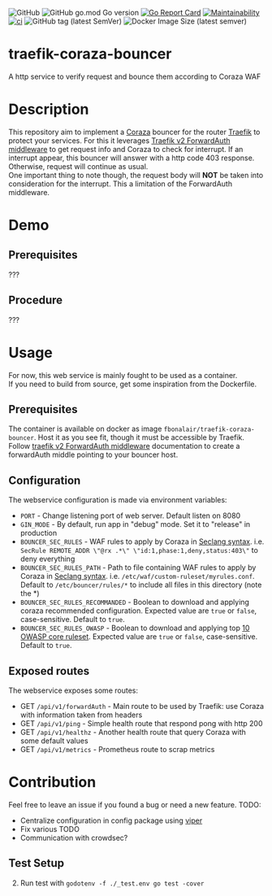 ![GitHub](https://img.shields.io/github/license/fbonalair/traefik-coraza-bouncer)
![GitHub go.mod Go version](https://img.shields.io/github/go-mod/go-version/fbonalair/traefik-coraza-bouncer)
[![Go Report Card](https://goreportcard.com/badge/github.com/fbonalair/traefik-coraza-bouncer)](https://goreportcard.com/report/github.com/fbonalair/traefik-coraza-bouncer)
[![Maintainability](https://api.codeclimate.com/v1/badges/ee4236396b2c5ccbc7c0/maintainability)](https://codeclimate.com/github/fbonalair/traefik-coraza-bouncer/maintainability)
[![ci](https://github.com/fbonalair/traefik-coraza-bouncer/actions/workflows/main.yml/badge.svg)](https://github.com/fbonalair/traefik-coraza-bouncer/actions/workflows/main.yml)
![GitHub tag (latest SemVer)](https://img.shields.io/github/v/tag/fbonalair/traefik-coraza-bouncer)
![Docker Image Size (latest semver)](https://img.shields.io/docker/image-size/fbonalair/traefik-coraza-bouncer)

# traefik-coraza-bouncer
A http service to verify request and bounce them according to Coraza WAF

# Description
This repository aim to implement a [Coraza](https://coraza.io/) bouncer for the router [Traefik](https://doc.traefik.io/traefik/) to protect your services.
For this it leverages [Traefik v2 ForwardAuth middleware](https://doc.traefik.io/traefik/middlewares/http/forwardauth/) to get request info and Coraza to check for interrupt.
If an interrupt appear, this bouncer will answer with a http code 403 response. Otherwise, request will continue as usual.   
One important thing to note though, the request body will **NOT** be taken into consideration for the interrupt. This a limitation of the ForwardAuth middleware.   


# Demo
## Prerequisites
???

## Procedure
???

# Usage
For now, this web service is mainly fought to be used as a container.   
If you need to build from source, get some inspiration from the Dockerfile.

## Prerequisites
The container is available on docker as image `fbonalair/traefik-coraza-bouncer`. Host it as you see fit, though it must be accessible by Traefik.   
Follow  [traefik v2 ForwardAuth middleware](https://doc.traefik.io/traefik/middlewares/http/forwardauth/) documentation to create a forwardAuth middle pointing to your bouncer host.   

## Configuration
The webservice configuration is made via environment variables:

* `PORT`                                - Change listening port of web server. Default listen on 8080
* `GIN_MODE`                            - By default, run app in "debug" mode. Set it to "release" in production
* `BOUNCER_SEC_RULES`                   - WAF rules to apply by Coraza in [Seclang syntax](https://coraza.io/docs/seclang/syntax/). i.e. `SecRule REMOTE_ADDR \"@rx .*\" \"id:1,phase:1,deny,status:403\"` to deny everything
* `BOUNCER_SEC_RULES_PATH`              - Path to file containing WAF rules to apply by Coraza in [Seclang syntax](https://coraza.io/docs/seclang/syntax/). i.e. `/etc/waf/custom-ruleset/myrules.conf`. Default to `/etc/bouncer/rules/*` to include all files in this directory (note the *)
* `BOUNCER_SEC_RULES_RECOMMANDED`       - Boolean to download and applying coraza recommended configuration. Expected value are `true` or `false`, case-sensitive. Default to `true`.
* `BOUNCER_SEC_RULES_OWASP`             - Boolean to download and applying top [10 OWASP core ruleset](https://coraza.io/docs/tutorials/coreruleset/). Expected value are `true` or `false`, case-sensitive. Default to `true`.

## Exposed routes
The webservice exposes some routes:

* GET `/api/v1/forwardAuth`             - Main route to be used by Traefik: use Coraza with information taken from headers
* GET `/api/v1/ping`                    - Simple health route that respond pong with http 200
* GET `/api/v1/healthz`                 - Another health route that query Coraza with some default values
* GET `/api/v1/metrics`                 - Prometheus route to scrap metrics

# Contribution
Feel free to leave an issue if you found a bug or need a new feature.
TODO:
- Centralize configuration in config package using [viper](https://github.com/spf13/viper) 
- Fix various TODO
- Communication with crowdsec?

## Test Setup
2. Run test with `godotenv -f ./_test.env go test -cover`